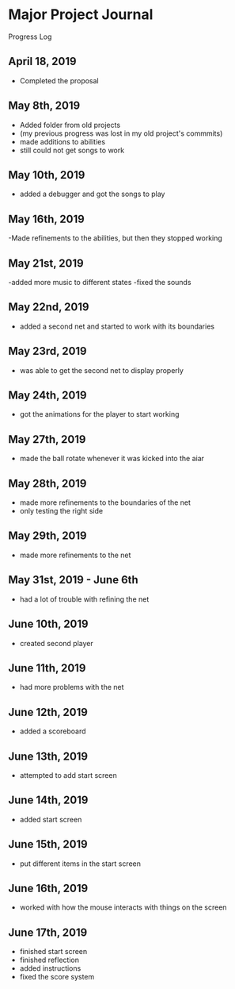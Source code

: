 # Major Project Journal
Progress Log

## April 18, 2019
- Completed the proposal

## May 8th, 2019
- Added folder from old projects
- (my previous progress was lost in my old project's commmits)
- made additions to abilities 
- still could not get songs to work

## May 10th, 2019
- added a debugger and got the songs to play

## May 16th, 2019
-Made refinements to the abilities, but then they stopped working

## May 21st, 2019
-added more music to different states
-fixed the sounds

## May 22nd, 2019
- added a second net and started to work with its boundaries

## May 23rd, 2019
- was able to get the second net to display properly

## May 24th, 2019
- got the animations for the player to start working

## May 27th, 2019
- made the ball rotate whenever it was kicked into the aiar

## May 28th, 2019
- made more refinements to the boundaries of the net
- only testing the right side

## May 29th, 2019
- made more refinements to the net

## May 31st, 2019 - June 6th
- had a lot of trouble with refining the net

## June 10th, 2019
- created second player

## June 11th, 2019
- had more problems with the net

## June 12th, 2019
- added a scoreboard

## June 13th, 2019
- attempted to add start screen

## June 14th, 2019
- added start screen

## June 15th, 2019
- put different items in the start screen

## June 16th, 2019
- worked with how the mouse interacts with things on the screen

## June 17th, 2019
- finished start screen
- finished reflection
- added instructions
- fixed the score system
